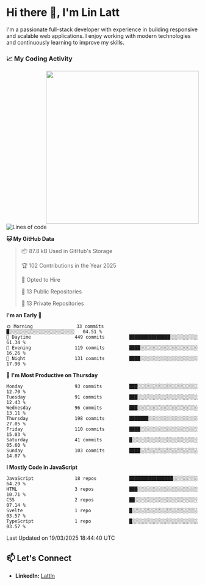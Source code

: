 # Hi there 👋, I'm Lin Latt

I'm a passionate full-stack developer with experience in building responsive and scalable web applications. I enjoy working with modern technologies and continuously learning to improve my skills.

### 📈 My Coding Activity 
<img src="https://github.com/user-attachments/assets/6cec4854-3eec-4600-9120-9be1d3cb2bfe"  width="400px" align="right">

<!--START_SECTION:waka-->
![Lines of code](https://img.shields.io/badge/From%20Hello%20World%20I%27ve%20Written-359.6%20thousand%20lines%20of%20code-blue)

**🐱 My GitHub Data** 

> 📦 87.8 kB Used in GitHub's Storage 
 > 
> 🏆 102 Contributions in the Year 2025
 > 
> 💼 Opted to Hire
 > 
> 📜 13 Public Repositories 
 > 
> 🔑 13 Private Repositories 
 > 
**I'm an Early 🐤** 

```text
🌞 Morning                33 commits          █░░░░░░░░░░░░░░░░░░░░░░░░   04.51 % 
🌆 Daytime                449 commits         ███████████████░░░░░░░░░░   61.34 % 
🌃 Evening                119 commits         ████░░░░░░░░░░░░░░░░░░░░░   16.26 % 
🌙 Night                  131 commits         ████░░░░░░░░░░░░░░░░░░░░░   17.90 % 
```
📅 **I'm Most Productive on Thursday** 

```text
Monday                   93 commits          ███░░░░░░░░░░░░░░░░░░░░░░   12.70 % 
Tuesday                  91 commits          ███░░░░░░░░░░░░░░░░░░░░░░   12.43 % 
Wednesday                96 commits          ███░░░░░░░░░░░░░░░░░░░░░░   13.11 % 
Thursday                 198 commits         ███████░░░░░░░░░░░░░░░░░░   27.05 % 
Friday                   110 commits         ████░░░░░░░░░░░░░░░░░░░░░   15.03 % 
Saturday                 41 commits          █░░░░░░░░░░░░░░░░░░░░░░░░   05.60 % 
Sunday                   103 commits         ████░░░░░░░░░░░░░░░░░░░░░   14.07 % 
```


**I Mostly Code in JavaScript** 

```text
JavaScript               18 repos            ████████████████░░░░░░░░░   64.29 % 
HTML                     3 repos             ███░░░░░░░░░░░░░░░░░░░░░░   10.71 % 
CSS                      2 repos             ██░░░░░░░░░░░░░░░░░░░░░░░   07.14 % 
Svelte                   1 repo              █░░░░░░░░░░░░░░░░░░░░░░░░   03.57 % 
TypeScript               1 repo              █░░░░░░░░░░░░░░░░░░░░░░░░   03.57 % 
```




 Last Updated on 19/03/2025 18:44:40 UTC
<!--END_SECTION:waka-->

## 📫 Let's Connect

- **LinkedIn:** [Lattln](https://linkedin.com/in/lin-latt)
<!-- - **Portfolio:** [Your Portfolio](https://yourportfolio.com) -->

